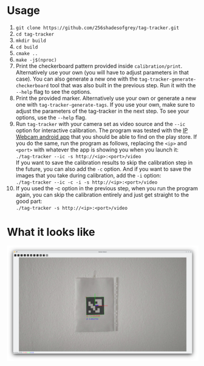 # Usage
1. `git clone https://github.com/256shadesofgrey/tag-tracker.git`
2. `cd tag-tracker`
3. `mkdir build`
4. `cd build`
5. `cmake ..`
6. `make -j$(nproc)`
7. Print the checkerboard pattern provided inside `calibration/print`. Alternatively use your own (you will have to adjust parameters in that case). You can also generate a new one with the `tag-tracker-generate-checkerboard` tool that was also built in the previous step. Run it with the `--help` flag to see the options.
8. Print the provided marker. Alternatively use your own or generate a new one with `tag-tracker-generate-tags`. If you use your own, make sure to adjust the parameters of the tag-tracker in the next step. To see your options, use the `--help` flag.
9. Run `tag-tracker` with your camera set as video source and the `--ic` option for interactive calibration. The program was tested with the [IP Webcam android app](https://play.google.com/store/apps/details?id=com.pas.webcam&hl=en_US) that you should be able to find on the play store. If you do the same, run the program as follows, replacing the `<ip>` and `<port>` with whatever the app is showing you when you launch it:  
`
./tag-tracker --ic -s http://<ip>:<port>/video
`  
If you want to save the calibration results to skip the calibration step in the future, you can also add the `-c` option. And if you want to save the images that you take during calibration, add the `-i` option:  
`
./tag-tracker --ic -c -i -s http://<ip>:<port>/video
`
10. If you used the -c option in the previous step, when you run the program again, you can skip the calibration entirely and just get straight to the good part:  
`
./tag-tracker -s http://<ip>:<port>/video
`

# What it looks like
![Screenshot](preview/detected_marker.png)
